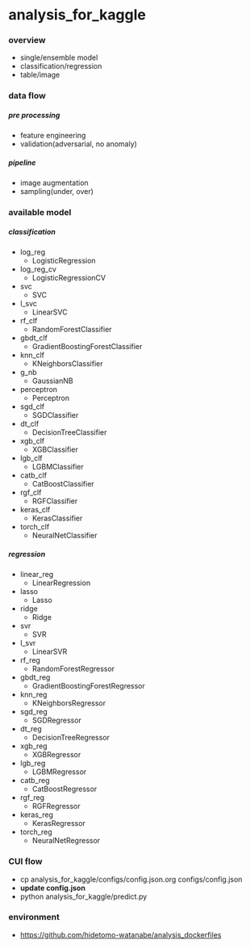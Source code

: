 # analysis_for_kaggle
### overview
- single/ensemble model
- classification/regression
- table/image

### data flow
##### pre processing
- feature engineering
- validation(adversarial, no anomaly)

##### pipeline
- image augmentation
- sampling(under, over)

### available model
##### classification
- log_reg
  - LogisticRegression
- log_reg_cv
  - LogisticRegressionCV
- svc
  - SVC
- l_svc
  - LinearSVC
- rf_clf
  - RandomForestClassifier
- gbdt_clf
  - GradientBoostingForestClassifier
- knn_clf
  - KNeighborsClassifier
- g_nb
  - GaussianNB
- perceptron
  - Perceptron
- sgd_clf
  - SGDClassifier
- dt_clf
  - DecisionTreeClassifier
- xgb_clf
  - XGBClassifier
- lgb_clf
  - LGBMClassifier
- catb_clf
  - CatBoostClassifier
- rgf_clf
  - RGFClassifier
- keras_clf
  - KerasClassifier
- torch_clf
  - NeuralNetClassifier

##### regression
- linear_reg
  - LinearRegression
- lasso
  - Lasso
- ridge
  - Ridge
- svr
  - SVR
- l_svr
  - LinearSVR
- rf_reg
  - RandomForestRegressor
- gbdt_reg
  - GradientBoostingForestRegressor
- knn_reg
  - KNeighborsRegressor
- sgd_reg
  - SGDRegressor
- dt_reg
  - DecisionTreeRegressor
- xgb_reg
  - XGBRegressor
- lgb_reg
  - LGBMRegressor
- catb_reg
  - CatBoostRegressor
- rgf_reg
  - RGFRegressor
- keras_reg
  - KerasRegressor
- torch_reg
  - NeuralNetRegressor

### CUI flow
- cp analysis_for_kaggle/configs/config.json.org configs/config.json
- **update config.json**
- python analysis_for_kaggle/predict.py

### environment
- https://github.com/hidetomo-watanabe/analysis_dockerfiles
